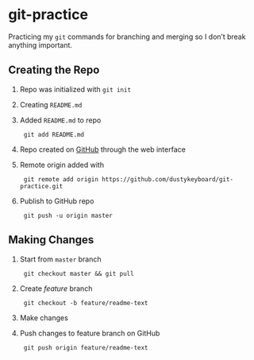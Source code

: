 # git-practice

Practicing my `git` commands for branching and merging so I don’t break anything important.

## Creating the Repo

1. Repo was initialized with `git init`
2. Creating `README.md`
3. Added `README.md` to repo

        git add README.md

4. Repo created on [GitHub](https://github.com) through the web interface
5. Remote origin added with

        git remote add origin https://github.com/dustykeyboard/git-practice.git

6. Publish to GitHub repo

        git push -u origin master

## Making Changes

1. Start from `master` branch

        git checkout master && git pull

2. Create *feature* branch

        git checkout -b feature/readme-text

3. Make changes
4. Push changes to feature branch on GitHub

        git push origin feature/readme-text
